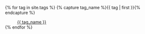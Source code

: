 {% for tag in site.tags %}
  {% capture tag_name %}{{ tag | first }}{% endcapture %}
  <dd><a href="{{ site.baseurl }}/tags/#{{ tag_name }}">{{ tag_name }}</a></dd>
{% endfor %}